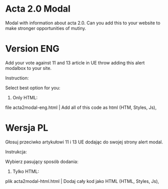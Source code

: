 # Acta 2.0 Modal
Modal with information about acta 2.0. Can you add this to your website to make stronger opportunities of mutiny. 

# Version ENG

Add your vote against 11 and 13 article in UE throw adding this alert modalbox to your site.

Instruction:

Select best option for you:

1. Only HTML:

file acta2modal-eng.html |  Add all of this code as html (HTM, Styles, Js),

# Wersja PL

Głosuj przeciwko artykułowi 11 i 13 UE dodając do swojej strony alert modal.

Instrukcja:

Wybierz pasujący sposób dodania:

1. Tylko HTML:

plik acta2modal-html.html | Dodaj cały kod jako HTML (HTML, Styles, Js),




